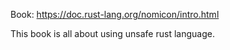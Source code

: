 
Book: https://doc.rust-lang.org/nomicon/intro.html




This book is all about using unsafe rust language.
